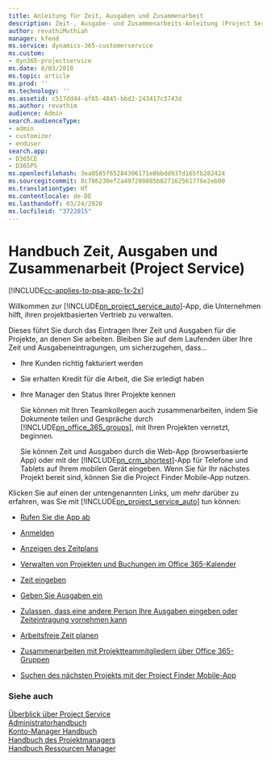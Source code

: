 ```yaml
---
title: Anleitung für Zeit, Ausgaben und Zusammenarbeit
description: Zeit-, Ausgabe- und Zusammenarbeits-Anleitung (Project Service)
author: revathiMuthiah
manager: kfend
ms.service: dynamics-365-customerservice
ms.custom:
- dyn365-projectservice
ms.date: 8/03/2018
ms.topic: article
ms.prod: ''
ms.technology: ''
ms.assetid: c517dd44-af65-4845-bbd2-243417c3743d
ms.author: revathim
audience: Admin
search.audienceType:
- admin
- customizer
- enduser
search.app:
- D365CE
- D365PS
ms.openlocfilehash: 3ea0585f65284306171e8bbdd937d165fb282424
ms.sourcegitcommit: 8c786230ef2a497280885b827162561776e2eb00
ms.translationtype: HT
ms.contentlocale: de-DE
ms.lasthandoff: 03/24/2020
ms.locfileid: "3722015"
---
```

# <a name="time-expense-and-collaboration-guide-project-service"></a>Handbuch Zeit, Ausgaben und Zusammenarbeit (Project Service)

[!INCLUDE[cc-applies-to-psa-app-1x-2x](../includes/cc-applies-to-psa-app-1x-2x.md)]

Willkommen zur [!INCLUDE[pn_project_service_auto](../includes/pn-project-service-auto.md)]-App, die Unternehmen hilft, ihren projektbasierten Vertrieb zu verwalten. 
  
 Dieses führt Sie durch das Eintragen Ihrer Zeit und Ausgaben für die Projekte, an denen Sie arbeiten. Bleiben Sie auf dem Laufenden über Ihre Zeit und Ausgabeneintragungen, um sicherzugehen, dass…  
  
- Ihre Kunden richtig fakturiert werden  
  
- Sie erhalten Kredit für die Arbeit, die Sie erledigt haben  
  
- Ihre Manager den Status Ihrer Projekte kennen  
  
  Sie können mit Ihren Teamkollegen auch zusammenarbeiten, indem Sie Dokumente teilen und Gespräche durch [!INCLUDE[pn_office_365_groups](../includes/pn-office-365-groups.md)], mit Ihren Projekten vernetzt, beginnen.  
  
  Sie können Zeit und Ausgaben durch die Web-App (browserbasierte App) oder mit der [!INCLUDE[pn_crm_shortest](../includes/pn-crm-shortest.md)]-App für Telefone und Tablets auf Ihrem mobilen Gerät eingeben. Wenn Sie für Ihr nächstes Projekt bereit sind, können Sie die Project Finder Mobile-App nutzen.  
  
Klicken Sie auf einen der untengenannten Links, um mehr darüber zu erfahren, was Sie mit [!INCLUDE[pn_project_service_auto](../includes/pn-project-service-auto.md)] tun können:  
  
-   [Rufen Sie die App ab](../project-service/get-apps.md)  
  
-   [Anmelden](../project-service/sign-in.md)  
  
-   [Anzeigen des Zeitplans](../project-service/view-schedule.md)  
  
-   [Verwalten von Projekten und Buchungen im Office 365-Kalender](../project-service/manage-project-bookings-office-365-calendar.md)  
  
-   [Zeit eingeben](../project-service/enter-time.md)  
  
-   [Geben Sie Ausgaben ein](../project-service/enter-expenses.md)  
  
-   [Zulassen, dass eine andere Person Ihre Ausgaben eingeben oder Zeiteintragung vornehmen kann](../project-service/allow-someone-else-enter-time-entry-expense.md)  
  
-   [Arbeitsfreie Zeit planen](../project-service/schedule-time-off.md)  
  
-   [Zusammenarbeiten mit Projektteammitgliedern über Office 365-Gruppen](../project-service/collaborate-project-team-members-office-365-groups.md)  
  
-   [Suchen des nächsten Projekts mit der Project Finder Mobile-App](../project-service/find-next-project-finder-mobile-app.md)  
  
### <a name="see-also"></a>Siehe auch  
 [Überblick über Project Service](../project-service/overview.md)   
 [Administratorhandbuch](../project-service/admin-guide.md)   
 [Konto-Manager Handbuch](../project-service/account-manager-guide.md)   
 [Handbuch des Projektmanagers](../project-service/project-manager-guide.md)   
 [Handbuch Ressourcen Manager](../project-service/resource-manager-guide.md)   
